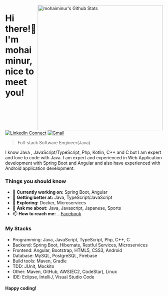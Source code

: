 
[<img align="right" width="400" src="https://github-readme-stats.vercel.app/api?username=mohaiminur&&show_icons=true&theme=tokyonight&count_private=true" alt="mohaiminur's Github Stats"/>](https://github.com/mohaiminur)

# Hi there!👋 I'm mohaiminur, nice to meet you!
<!--
[![Twitter Follow](https://img.shields.io/badge/dynamic/json.svg?color=222244&labelColor=000000&logo=twitter&logoColor=f5f7fe&label=&query=%24[0].followers_count&url=https%3A%2F%2Fcdn.syndication.twimg.com%2Fwidgets%2Ffollowbutton%2Finfo.json%3Fscreen_names%3DMohaiminur&suffix=%20Followers)](https://twitter.com/mohaiminur404) -->
[![LinkedIn Connect](https://img.shields.io/badge/%20-Connect-black?color=222244&labelColor=000000&logo=linkedin&logoColor=f5f7fe)](https://www.linkedin.com/in/mohaiminur/)
[![Gmail](https://img.shields.io/badge/%20-Send%20Mail-black?color=222244&labelColor=000000&logo=gmail&logoColor=f5f7fe)](mailto:sifat404040@gmail.com?subject=From%20GitHub&&body=Hi,%20there.%20Found%20you%20on%20GitHub!%20Let's%20talk%20about...)

> Full-stack Software Engineer(Java)  <br />


I know Java , JavaScript/TypeScript, Php, Kotlin, C++ and C but I am expert and love to code with Java. I am expert and experienced in Web Application development with Spring Boot and Angular and also have experienced with Android application development.

### Things you should know

- 🔭 <b>Currently working on:</b> Spring Boot, Angular
- 🌱 <b>Getting better at:</b> Java, TypeScript/JavaScript
- 🤔 <b>Exploring:</b> Docker, Microservices
- 💬 <b>Ask me about:</b> Java, Javascript, Japanese, Sports
- 📫 <b>How to reach me:</b> ...[Facebook](https://www.facebook.com/mohaiminur404/)

### My Stacks



- Programming: Java, JavaScript, TypeScript, Php, C++, C
- Backend: Spring Boot, Hibernate, Restful Services, Microservices
- Frontend: Angular, Bootstrap, HTML5, CSS3, Android
- Database: MySQL, PostgreSQL, Firebase
- Build tools: Maven, Gradle
- TDD: JUnit, Mockito
- Other: Maven, GitHub, AWS(EC2, CodeStar), Linux
- IDE: Eclipse, IntelliJ, Visual Studio Code


#### Happy coding!

<!--
**mohaiminur/mohaiminur** is a ✨ _special_ ✨ repository because its `README.md` (this file) appears on your GitHub profile.

Here are some ideas to get you started:
```md
lol
```
- 🔭 I’m currently working on ...
- 🌱 I’m currently learning ...
- 👯 I’m looking to collaborate on ...
- 🤔 I’m looking for help with ...
- 💬 Ask me about ...
- 📫 How to reach me: ...
- 😄 Pronouns: ...
- ⚡ Fun fact: ...
-->
